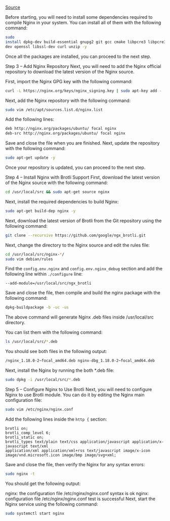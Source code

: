 [Source](https://www.atlantic.net/dedicated-server-hosting/how-to-install-brotli-module-for-nginx-on-ubuntu-20-04/)

Before starting, you will need to install some dependencies required to compile Nginx in your system. You can install all of them with the following command:
```bash
sudo 
install dpkg-dev build-essential gnupg2 git gcc cmake libpcre3 libpcre3-dev zlib1g zlib1g-
dev openssl libssl-dev curl unzip -y
```
Once all the packages are installed, you can proceed to the next step.

Step 3 – Add Nginx Repository
Next, you will need to add the Nginx official repository to download the latest version of the Nginx source.

First, import the Nginx GPG key with the following command:
```bash
curl -L https://nginx.org/keys/nginx_signing.key | sudo apt-key add -
```
Next, add the Nginx repository with the following command:
```bash
sudo vim /etc/apt/sources.list.d/nginx.list
```
Add the following lines:
```bash
deb http://nginx.org/packages/ubuntu/ focal nginx
deb-src http://nginx.org/packages/ubuntu/ focal nginx
```
Save and close the file when you are finished. Next, update the repository with the following command:
```bash
sudo apt-get update -y
```
Once your repository is updated, you can proceed to the next step.

Step 4 – Install Nginx with Brotli Support
First, download the latest version of the Nginx source with the following command:
```bash
cd /usr/local/src && sudo apt-get source nginx
```
Next, install the required dependencies to build Nginx:
```bash
sudo apt-get build-dep nginx -y
```
Next, download the latest version of Brotli from the Git repository using the following command:
```bash
git clone --recursive https://github.com/google/ngx_brotli.git
```
Next, change the directory to the Nginx source and edit the rules file:
```bash
cd /usr/local/src/nginx-*/
sudo vim debian/rules
```
Find the `config.env.nginx` and `config.env.nginx_debug` section and add the following line within `./configure` line:

```
--add-module=/usr/local/src/ngx_brotli
```
Save and close the file, then compile and build the nginx package with the following command:
```bash
dpkg-buildpackage -b -uc -us
```
The above command will generate Nginx .deb files inside /usr/local/src directory.

You can list them with the following command:
```bash
ls /usr/local/src/*.deb
```
You should see both files in the following output:
```bash
/nginx_1.18.0-2~focal_amd64.deb nginx-dbg_1.18.0-2~focal_amd64.deb
```
Next, install the Nginx by running the both *.deb file:
```bash
sudo dpkg -i /usr/local/src/*.deb
```
Step 5 – Configure Nginx to Use Brotli
Next, you will need to configure Nginx to use Brotli module. You can do it by editing the Nginx main configuration file:
```bash
sudo vim /etc/nginx/nginx.conf
```
Add the following lines inside the `http {` section:
```
brotli on;
brotli_comp_level 6;
brotli_static on;
brotli_types text/plain text/css application/javascript application/x-javascript text/xml 
application/xml application/xml+rss text/javascript image/x-icon 
image/vnd.microsoft.icon image/bmp image/svg+xml;
```
Save and close the file, then verify the Nginx for any syntax errors:
```bash
sudo nginx -t
```
You should get the following output:

nginx: the configuration file /etc/nginx/nginx.conf syntax is ok
nginx: configuration file /etc/nginx/nginx.conf test is successful
Next, start the Nginx service using the following command:
```bash
sudo systemctl start nginx
```

